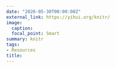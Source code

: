 ```yaml
---
date: "2020-05-30T00:00:00Z"
external_link: https://yihui.org/knitr/
image:
  caption: 
  focal_point: Smart
summary: knitr
tags:
- Resources
title: 
---
```

